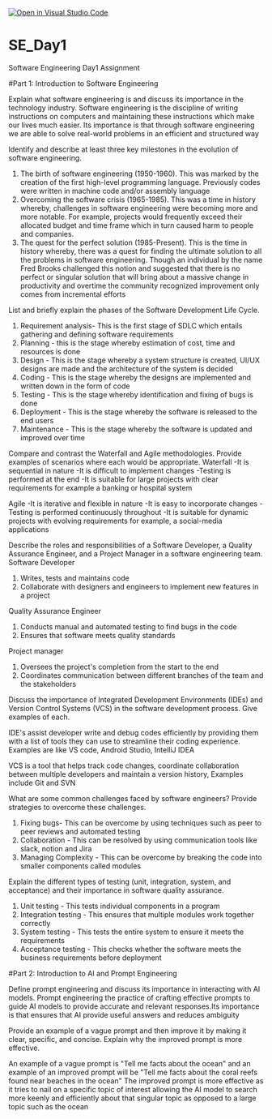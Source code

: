 [![Open in Visual Studio Code](https://classroom.github.com/assets/open-in-vscode-2e0aaae1b6195c2367325f4f02e2d04e9abb55f0b24a779b69b11b9e10269abc.svg)](https://classroom.github.com/online_ide?assignment_repo_id=18391008&assignment_repo_type=AssignmentRepo)
# SE_Day1
Software Engineering Day1 Assignment

#Part 1: Introduction to Software Engineering

Explain what software engineering is and discuss its importance in the technology industry.
Software engineering is the discipline of writing instructions on computers and maintaining these instructions which make our lives much easier. Its importance is that through software engineering we are able to solve real-world problems in an efficient and structured way

Identify and describe at least three key milestones in the evolution of software engineering.
1. The birth of software engineering (1950-1960). This was marked by the creation of the first high-level programming language. Previously codes were written in machine code and/or assembly language
2. Overcoming the software crisis (1965-1985). This was a time in history whereby, challenges in software engineering were becoming more and more notable. For example, projects would frequently exceed their allocated budget and time frame which in turn caused harm to people and companies.
3. The quest for the perfect solution (1985-Present). This is the time in history whereby, there was a quest for finding the ultimate solution to all the problems in software engineering. Though an individual by the name Fred Brooks challenged this notion and suggested that there is no perfect or singular solution that will bring about a massive change in productivity and overtime the community recognized improvement only comes from incremental efforts


List and briefly explain the phases of the Software Development Life Cycle.
1. Requirement analysis- This is the first stage of SDLC which entails gathering and defining software requirements
2. Planning - this is the stage whereby estimation of cost, time and resources is done
3. Design - This is the stage whereby a system structure is created, UI/UX designs are made and the architecture of the system is decided
4. Coding - This is the stage whereby the designs are implemented and written down in the form of code
5. Testing - This is the stage whereby identification and fixing of bugs is done
6. Deployment - This is the stage whereby the software is released to the end users
7. Maintenance - This is the stage whereby the software is updated and improved over time


Compare and contrast the Waterfall and Agile methodologies. Provide examples of scenarios where each would be appropriate.
Waterfall 
-It is sequential in nature
-It is difficult to implement changes
-Testing is performed at the end
-It is suitable for large projects with clear requirements for example a banking or hospital system

Agile
-It is iterative and flexible in nature
-It is easy to incorporate changes
-Testing is performed continuously throughout
-It is suitable for dynamic projects with evolving requirements for example, a social-media applications

Describe the roles and responsibilities of a Software Developer, a Quality Assurance Engineer, and a Project Manager in a software engineering team.
Software Developer
1. Writes, tests and maintains code
2. Collaborate with designers and engineers to implement new features in a project

Quality Assurance Engineer
1. Conducts manual and automated testing to find bugs in the code
2. Ensures that software meets quality standards

Project manager
1. Oversees the project's completion from the start to the end
2. Coordinates communication between different branches of the team and the stakeholders

Discuss the importance of Integrated Development Environments (IDEs) and Version Control Systems (VCS) in the software development process. Give examples of each.

IDE's assist developer write and debug codes efficiently by providing them with a list of tools they can use to streamline their coding experience. Examples are like VS code, Android Studio, IntelliJ IDEA

VCS is a tool that helps track code changes, coordinate collaboration between multiple developers and maintain a version history, Examples include Git and SVN

What are some common challenges faced by software engineers? Provide strategies to overcome these challenges.

1. Fixing bugs- This can be overcome by using techniques such as peer to peer reviews and automated testing
2. Collaboration - This can be resolved by using communication tools like slack, notion and Jira
3. Managing Complexity - This can be overcome by breaking the code into smaller components called modules


Explain the different types of testing (unit, integration, system, and acceptance) and their importance in software quality assurance.
1. Unit testing - This tests individual components in a program
2. Integration testing  - This ensures that multiple modules work together correctly
3. System testing - This tests the entire system to ensure it meets the requirements
4. Acceptance testing - This checks whether the software meets the business requirements before deployment


#Part 2: Introduction to AI and Prompt Engineering


Define prompt engineering and discuss its importance in interacting with AI models.
Prompt engineering the practice of crafting effective prompts to guide AI models to provide accurate and relevant responses.Its importance is that ensures that AI provide useful answers and reduces ambiguity 


Provide an example of a vague prompt and then improve it by making it clear, specific, and concise. Explain why the improved prompt is more effective.

An example of a vague prompt is  "Tell me facts about the ocean" and an example of an improved prompt will be "Tell me facts about the coral reefs found near beaches in the ocean"
The improved prompt is more effective as it tries to nail on a specific topic of interest allowing the AI model to search more keenly and efficiently about that singular topic as opposed to a large topic such as the ocean
